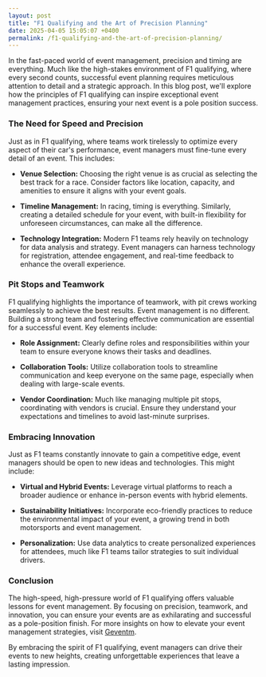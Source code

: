 ```yaml
---
layout: post
title: "F1 Qualifying and the Art of Precision Planning"
date: 2025-04-05 15:05:07 +0400
permalink: /f1-qualifying-and-the-art-of-precision-planning/
---
```



In the fast-paced world of event management, precision and timing are everything. Much like the high-stakes environment of F1 qualifying, where every second counts, successful event planning requires meticulous attention to detail and a strategic approach. In this blog post, we'll explore how the principles of F1 qualifying can inspire exceptional event management practices, ensuring your next event is a pole position success.

### The Need for Speed and Precision

Just as in F1 qualifying, where teams work tirelessly to optimize every aspect of their car's performance, event managers must fine-tune every detail of an event. This includes:

- **Venue Selection:** Choosing the right venue is as crucial as selecting the best track for a race. Consider factors like location, capacity, and amenities to ensure it aligns with your event goals.

- **Timeline Management:** In racing, timing is everything. Similarly, creating a detailed schedule for your event, with built-in flexibility for unforeseen circumstances, can make all the difference.

- **Technology Integration:** Modern F1 teams rely heavily on technology for data analysis and strategy. Event managers can harness technology for registration, attendee engagement, and real-time feedback to enhance the overall experience.

### Pit Stops and Teamwork

F1 qualifying highlights the importance of teamwork, with pit crews working seamlessly to achieve the best results. Event management is no different. Building a strong team and fostering effective communication are essential for a successful event. Key elements include:

- **Role Assignment:** Clearly define roles and responsibilities within your team to ensure everyone knows their tasks and deadlines.

- **Collaboration Tools:** Utilize collaboration tools to streamline communication and keep everyone on the same page, especially when dealing with large-scale events.

- **Vendor Coordination:** Much like managing multiple pit stops, coordinating with vendors is crucial. Ensure they understand your expectations and timelines to avoid last-minute surprises.

### Embracing Innovation

Just as F1 teams constantly innovate to gain a competitive edge, event managers should be open to new ideas and technologies. This might include:

- **Virtual and Hybrid Events:** Leverage virtual platforms to reach a broader audience or enhance in-person events with hybrid elements.

- **Sustainability Initiatives:** Incorporate eco-friendly practices to reduce the environmental impact of your event, a growing trend in both motorsports and event management.

- **Personalization:** Use data analytics to create personalized experiences for attendees, much like F1 teams tailor strategies to suit individual drivers.

### Conclusion

The high-speed, high-pressure world of F1 qualifying offers valuable lessons for event management. By focusing on precision, teamwork, and innovation, you can ensure your events are as exhilarating and successful as a pole-position finish. For more insights on how to elevate your event management strategies, visit [Geventm](https://geventm.com/).

By embracing the spirit of F1 qualifying, event managers can drive their events to new heights, creating unforgettable experiences that leave a lasting impression.